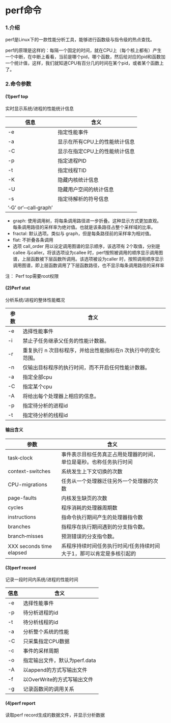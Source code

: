 # perf命令

### 1.介绍
perf是Linux下的一款性能分析工具，能够进行函数级与指令级的热点查找。
 
perf的原理是这样的：每隔一个固定的时间，就在CPU上（每个核上都有）产生一个中断，在中断上看看，当前是哪个pid，哪个函数，然后给对应的pid和函数加一个统计值，这样，我们就知道CPU有百分几的时间在某个pid，或者某个函数上了。

### 2.命令参数

#### (1)perf top

实时显示系统/进程的性能统计信息


|信息|含义|
|-| -|
-e|指定性能事件
-a|显示在所有CPU上的性能统计信息
-C|显示在指定CPU上的性能统计信息
-p|指定进程PID
-t|指定线程TID
-K|隐藏内核统计信息
-U|隐藏用户空间的统计信息
-s|指定待解析的符号信息
‘‐G’ or‘‐‐call‐graph’ |

* graph: 使用调用树，将每条调用路径进一步折叠。这种显示方式更加直观。
每条调用路径的采样率为绝对值。也就是该条路径占整个采样域的比率。
* fractal: 默认选项。类似与 graph，但是每条路径前的采样率为相对值。
* flat: 不折叠各条调用
* 选项 call_order 用以设定调用图谱的显示顺序，该选项有 2个取值，分别是callee 与caller。将该选项设为callee 时，perf按照被调用的顺序显示调用图谱，上层函数被下层函数所调用。该选项被设为caller 时，按照调用顺序显示调用图谱，即上层函数调用了下层函数路径，也不显示每条调用路径的采样率

注： Perf top需要root权限


#### (2)Perf stat

分析系统/进程的整体性能概况

|参数|含义|
|-| -|
-e|选择性能事件
-i|禁止子任务继承父任务的性能计数器。
-r|重复执行 n 次目标程序，并给出性能指标在n 次执行中的变化范围。
-n|仅输出目标程序的执行时间，而不开启任何性能计数器。
-a|指定全部cpu
-C|指定某个cpu
-A|将给出每个处理器上相应的信息。
-p|指定待分析的进程id
-t|指定待分析的线程id

#### 输出含义

|参数|含义|
|-| -|
task‐clock|事件表示目标任务真正占用处理器的时间，单位是毫秒。也称任务执行时间
context-switches|系统发生上下文切换的次数
CPU-migrations|任务从一个处理器迁往另外一个处理器的次数
page-faults|内核发生缺页的次数
cycles|程序消耗的处理器周期数
instructions|指命令执行期间产生的处理器指令数
branches|指程序在执行期间遇到的分支指令数。
branch‐misses|预测错误的分支指令数。
XXX seconds time elapsed|系程序持续时间任务执行时间/任务持续时间大于1，那可以肯定是多核引起的


#### (3)perf record

记录一段时间内系统/进程的性能时间


|信息|含义|
|-| -|
 -e|选择性能事件
 -p|待分析进程的id
 -t|待分析线程的id
 -a|分析整个系统的性能
 -C|只采集指定CPU数据
 -c|事件的采样周期
 -o|指定输出文件，默认为perf.data
 -A|以append的方式写输出文件
 -f|以OverWrite的方式写输出文件
 -g|记录函数间的调用关系


#### (4)perf report

读取perf record生成的数据文件，并显示分析数据

<!-- 
|信息|含义|
|-| -|
-i | 输入的数据文件
-v | 显示每个符号的地址
-d <dos> | 只显示指定dos的符号
-C | 只显示指定comm的信息（Comm. 触发事件的进程名）
-S | 只考虑指定符号
-U | 只显示已解析的符号
-g [type,min,order] | 显示调用关系，具体等同于perf top命令中的-g
-c | 只显示指定cpu采样信息
-M | 以指定汇编指令风格显示
–source | 以汇编和source的形式进行显示
-p<regex> | 用指定正则表达式过滤调用函数 -->

